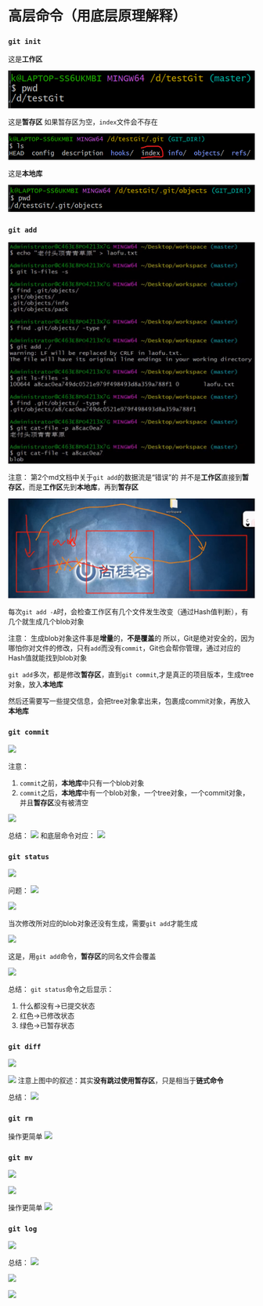 # 高层命令（用底层原理解释）

### ```git init```

这是**工作区**

![](2022-11-30-16-06-48.png)

这是**暂存区**
如果暂存区为空，```index```文件会不存在

![](2022-11-30-16-10-28.png)

这是**本地库**

![](2022-11-30-16-07-42.png)

### ```git add```

![](2022-11-30-16-16-27.png)

注意：
第2个md文档中关于```git add```的数据流是“错误”的
并不是**工作区**直接到**暂存区**，而是**工作区**先到**本地库**，再到**暂存区**

![](2022-11-30-16-18-46.png)

每次```git add -A```时，会检查工作区有几个文件发生改变（通过Hash值判断），有几个就生成几个blob对象

注意：
生成blob对象这件事是**增量**的，**不是覆盖**的
所以，Git是绝对安全的，因为哪怕你对文件的修改，只有```add```而没有```commit```，Git也会帮你管理，通过对应的Hash值就能找到blob对象

```git add```多次，都是修改**暂存区**，直到```git commit```,才是真正的项目版本，生成tree对象，放入**本地库**

然后还需要写一些提交信息，会把tree对象拿出来，包裹成commit对象，再放入**本地库**

### ```git commit```

![](2022-11-30-16-40-34.png)

注意：
1. ```commit```之前，**本地库**中只有一个blob对象
2. ```commit```之后，**本地库**中有一个blob对象，一个tree对象，一个commit对象，并且**暂存区**没有被清空

![](2022-11-30-16-22-53.png)

总结：
![](2022-11-30-16-45-46.png)
和底层命令对应：
![](2022-11-30-16-53-51.png)

### ```git status```

![](2022-11-30-16-58-00.png)

问题：
![](2022-11-30-17-08-23.png)

![](2022-11-30-17-10-04.png)

当次修改所对应的blob对象还没有生成，需要```git add```才能生成

![](2022-11-30-17-10-34.png)

这是，用```git add```命令，**暂存区**的同名文件会覆盖

![](2022-11-30-17-14-04.png)

总结：
```git status```命令之后显示：
1. 什么都没有→已提交状态
2. 红色→已修改状态
3. 绿色→已暂存状态

### ```git diff```

![](2022-11-30-17-18-05.png)

![](2022-11-30-17-20-29.png)
注意上图中的叙述：其实**没有跳过使用暂存区**，只是相当于**链式命令**

总结：
![](2022-11-30-17-28-25.png)

### ```git rm```

操作更简单
![](2022-11-30-17-43-22.png)

### ```git mv```

![](2022-11-30-17-32-46.png)

![](2022-11-30-17-34-41.png)

操作更简单
![](2022-11-30-17-47-20.png)

### ```git log```

![](2022-11-30-17-37-56.png)

总结：
![](2022-11-30-17-45-03.png)

![](2022-12-03-19-03-25.png)

![](2022-12-03-19-04-39.png)